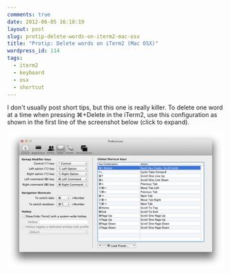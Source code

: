 ```yaml
---
comments: true
date: 2012-06-05 16:18:19
layout: post
slug: protip-delete-words-on-iterm2-mac-osx
title: "Protip: Delete words on iTerm2 (Mac OSX)"
wordpress_id: 114
tags:
  - iterm2
  - keyboard
  - osx
  - shortcut
---
```


I don't usually post short tips, but this one is really killer. To delete one word at a time when pressing ⌘+Delete in the iTerm2, use this configuration as shown in the first line of the screenshot below (click to expand).

[![](/images/2012/06/Screen-Shot-2012-06-05-at-12.00.02-PM.png)](/images/2012/06/Screen-Shot-2012-06-05-at-12.00.02-PM.png)
